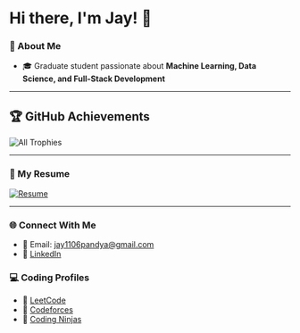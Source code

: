 # Hi there, I'm Jay! 👋

### 🚀 About Me
- 🎓 Graduate student passionate about **Machine Learning, Data Science, and Full-Stack Development**

---

## 🏆 GitHub Achievements

![All Trophies](https://github-profile-trophy.vercel.app/?username=jpandya1161&theme=gruvbox&types=Commits,Repositories,Forks,PullRequest,Stars,PullRequestReviewer,Issue,Contributor,Follower&row=1&column=10&margin-w=10&margin-h=10&no-bg=true&no-frame=true)

---

### 📄 My Resume

[![Resume](https://img.shields.io/badge/View%20My%20Resume-blue?style=for-the-badge&logo=adobeacrobatreader)](https://github.com/jpandya1161/jpandya1161/blob/main/Resume_JayPandya.pdf)

---

### 🌐 Connect With Me
- 📧 Email: jay1106pandya@gmail.com
- 💼 [LinkedIn](www.linkedin.com/in/jay-pandya-0a289b199)

### 💻 Coding Profiles
- 🏹 [LeetCode](https://leetcode.com/u/jpandya1161/)
- 🏹 [Codeforces](https://codeforces.com/profile/jpandya1161)
- 🏹 [Coding Ninjas](https://www.naukri.com/code360/profile/jaypandya)
